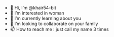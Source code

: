 - 👋 Hi, I’m @khair54-bit
- 👀 I’m interested in woman
- 🌱 I’m currently learning about you
- 💞️ I’m looking to collaborate on your family
- 📫 How to reach me : just call my name 3 times

<!---
khair54-bit/khair54-bit is a ✨ special ✨ repository because its `README.md` (this file) appears on your GitHub profile.
You can click the Preview link to take a look at your changes.
--->
